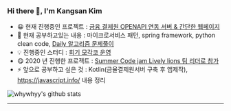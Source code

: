 ### Hi there 👋, I'm Kangsan Kim 

- 😀 현재 진행중인 프로젝트 : [금융 결제원 OPENAPI 연동 서버 & 간단한 웹페이지](https://github.com/Hoegi-mogaco/openbanking-api-django)
- 🌱 현재 공부하고있는 내용 : 마이크로서비스 패턴, spring framework, python clean code, [Daily 알고리즘 문제풀이](https://github.com/whywhyy/daily-algol)
- 💡 진행중인 스터디 : [회기 모각코 운영](https://github.com/Hoegi-mogaco)
- 😋 2020 년 진행한 프로젝트 : [Summer Code jam Lively lions 팀 리더로 참가](https://github.com/python-discord/summer-code-jam-2020)
- ⚡ 앞으로 공부하고 싶은 것 : Kotlin(금율결제원서버 구축 후 앱제작), https://javascript.info/ 내용 정리

![whywhyy's github stats](https://github-readme-stats.vercel.app/api?username=whywhyy&show_icons=true&theme=radical)

---
